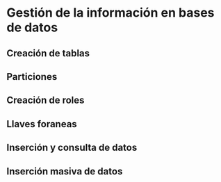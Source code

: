 # Gestión de la información en bases de datos

## Creación de tablas



## Particiones



## Creación de roles



## Llaves foraneas



## Inserción y consulta de datos



## Inserción masiva de datos